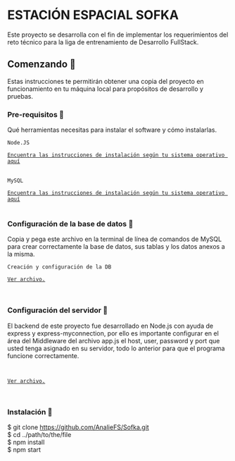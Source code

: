 # ESTACIÓN ESPACIAL SOFKA

Este proyecto se desarrolla con el fin de implementar los requerimientos del reto técnico para la liga de entrenamiento de Desarrollo FullStack.

## Comenzando 🚀
Estas instrucciones te permitirán obtener una copia del proyecto en funcionamiento en tu máquina local para propósitos de desarrollo y pruebas.

### Pre-requisitos 📝

Qué herramientas necesitas para instalar el software y cómo instalarlas.

<pre>
<code>Node.JS
<a href="https://nodejs.org/en/" rel="nofollow">
Encuentra las instrucciones de instalación según tu sistema operativo aquí</a>
</code>
</pre>


<pre>
<code>MySQL
<a href="https://www.mysql.com/" rel="nofollow">
Encuentra las instrucciones de instalación según tu sistema operativo aquí</a>
</code>
</pre>

### Configuración de la base de datos 📝
Copia y pega este archivo en la terminal de línea de comandos de MySQL para crear correctamente la base de datos, sus tablas y los datos anexos a la misma.

<pre>
<code>Creación y configuración de la DB
<a href="https://github.com/AnalieFS/Sofka/blob/main/src/Database/db.sql" rel="nofollow">
Ver archivo.
</a>
</code>
</pre>


### Configuración del servidor 📝
El backend de este proyecto fue desarrollado en Node.js con ayuda de express y express-myconnection, por ello es importante configurar en el área del Middleware del archivo app.js el host, user, password y port que usted tenga asignado en su servidor, todo lo anterior para que el programa funcione correctamente.
<pre>
<code>
<a href="https://github.com/AnalieFS/Sofka/blob/main/src/app.js" rel="nofollow">
Ver archivo.
</a>
</code>
</pre>

### Instalación 📝

$ git clone https://github.com/AnalieFS/Sofka.git <br/>
$ cd ../path/to/the/file <br/>
$ npm install <br/>
$ npm start <br/>
